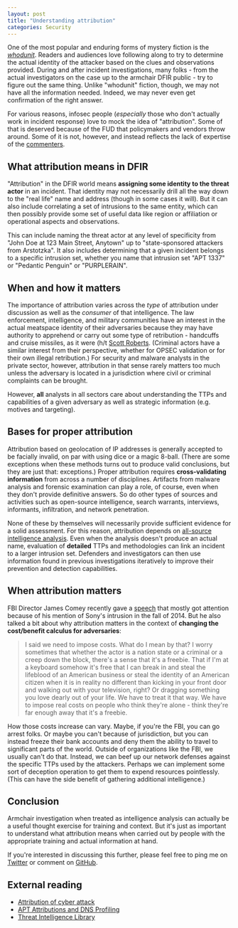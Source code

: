 ```yaml
---
layout: post
title: "Understanding attribution"
categories: Security
---
```


One of the most popular and enduring forms of mystery fiction is the [_whodunit_](http://en.wikipedia.org/wiki/Whodunit). Readers and audiences love following along to try to determine the actual identity of the attacker based on the clues and observations provided. During and after incident investigations, many folks - from the actual investigators on the case up to the armchair DFIR public - try to figure out the same thing. Unlike "whodunit" fiction, though, we may not have all the information needed. Indeed, we may never even get confirmation of the right answer.

For various reasons, infosec people (_especially_ those who don't actually work in incident response) love to mock the idea of "attribution". Some of that is deserved because of the FUD that policymakers and vendors throw around. Some of it is not, however, and instead reflects the lack of expertise of the [commenters](http://blog.norsecorp.com/2015/03/11/pseudo-threat-intelligence-all-i-want-you-to-know/).

## What attribution means in DFIR

"Attribution" in the DFIR world means **assigning some identity to the threat actor** in an incident. That identity may not necessarily drill all the way down to the "real life" name and address (though in some cases it will). But it can also include correlating a set of intrusions to the same entity, which can then possibly provide some set of useful data like region or affiliation or operational aspects and observations.

This can include naming the threat actor at any level of specificity from "John Doe at 123 Main Street, Anytown" up to "state-sponsored attackers from Arstotzka". It also includes determining that a given incident belongs to a specific intrusion set, whether you name that intrusion set "APT 1337" or "Pedantic Penguin" or "PURPLERAIN".

## When and how it matters

The importance of attribution varies across the _type_ of attribution under discussion as well as the _consumer_ of that intelligence. The law enforcement, intelligence, and military communities have an interest in the actual meatspace identity of their adversaries because they may have authority to apprehend or carry out some type of retribution - handcuffs and cruise missiles, as it were (h/t [Scott Roberts](http://sroberts.github.io). (Criminal actors have a similar interest from their perspective, whether for OPSEC validation or for their own illegal retribution.) For security and malware analysts in the private sector, however, attribution in that sense rarely matters too much unless the adversary is located in a jurisdiction where civil or criminal complaints can be brought.

However, **all** analysts in all sectors care about understanding the TTPs and capabilities of a given adversary as well as strategic information (e.g. motives and targeting).

## Bases for proper attribution

Attribution based on geolocation of IP addresses is generally accepted to be facially invalid, on par with using dice or a magic 8-ball. (There are some exceptions when these methods turns out to produce valid conclusions, but they are just that: exceptions.) Proper attribution requires **cross-validating information** from across a number of disciplines. Artifacts from malware analysis and forensic examination can play a role, of course, even when they don't provide definitive answers. So do other types of sources and activities such as open-source intelligence, search warrants, interviews, informants, infiltration, and network penetration.

None of these by themselves will necessarily provide sufficient evidence for a solid assessment. For this reason, attribution depends on [all-source intelligence analysis](http://www.globalsecurity.org/intell/library/policy/army/fm/2-0/chap5.htm). Even when the analysis doesn't produce an actual name, evaluation of **detailed** TTPs and methodologies can link an incident to a larger intrusion set. Defenders and investigators can then use information found in previous investigations iteratively to improve their prevention and detection capabilities.

## When attribution matters

FBI Director James Comey recently gave a [speech](http://www.fbi.gov/news/speeches/addressing-the-cyber-security-threat) that mostly got attention because of his mention of Sony's intrusion in the fall of 2014. But he also talked a bit about why attribution matters in the context of **changing the cost/benefit calculus for adversaries**:

> I said we need to impose costs. What do I mean by that? I worry sometimes that whether the actor is a nation state or a criminal or a creep down the block, there's a sense that it's a freebie. That if I'm at a keyboard somehow it's free that I can break in and steal the lifeblood of an American business or steal the identity of an American citizen when it is in reality no different than kicking in your front door and walking out with your television, right? Or dragging something you love dearly out of your life. We have to treat it that way. We have to impose real costs on people who think they're alone - think they're far enough away that it's a freebie.

How those costs increase can vary. Maybe, if you're the FBI, you can go arrest folks. Or maybe you can't because of jurisdiction, but you can instead freeze their bank accounts and deny them the ability to travel to significant parts of the world. Outside of organizations like the FBI, we usually can't do that. Instead, we can beef up our network defenses against the specific TTPs used by the attackers. Perhaps we can implement some sort of deception operation to get them to expend resources pointlessly. (This can have the side benefit of gathering additional intelligence.) 

## Conclusion

Armchair investigation when treated as intelligence analysis can actually be a useful thought exercise for training and context. But it's just as important to understand what attribution means when carried out by people with the appropriate training and actual information at hand.

If you're interested in discussing this further, please feel free to ping me on [Twitter](https://twitter.com/kylemaxwell) or comment on [GitHub](https://github.com/krmaxwell/krmaxwell.github.io/issues/11).

## External reading

- [Attribution of cyber attack](http://www.simonganiere.ch/2014/12/28/attribution-of-cyber-attack/)
- [APT Attributions and DNS Profiling](http://espionageware.blogspot.com/2014/04/apt-attributions-and-dns-profiling.html)
- [Threat Intelligence Library](https://www.youtube.com/watch?v=kstOKWL_OEk)
